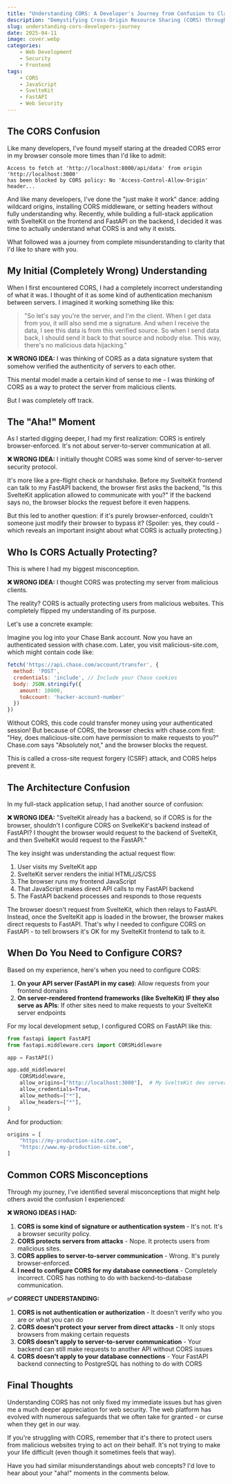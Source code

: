 ```yaml
---
title: "Understanding CORS: A Developer's Journey from Confusion to Clarity"
description: "Demystifying Cross-Origin Resource Sharing (CORS) through a real developer's perspective - what it actually protects and why it matters"
slug: understanding-cors-developers-journey
date: 2025-04-11
image: cover.webp
categories:
    - Web Development
    - Security
    - Frontend
tags:
    - CORS
    - JavaScript
    - SvelteKit
    - FastAPI
    - Web Security
---
```


## The CORS Confusion

Like many developers, I've found myself staring at the dreaded CORS error in my browser console more times than I'd like to admit:

```console
Access to fetch at 'http://localhost:8000/api/data' from origin 'http://localhost:3000' 
has been blocked by CORS policy: No 'Access-Control-Allow-Origin' header...
```

And like many developers, I've done the "just make it work" dance: adding wildcard origins, installing CORS middleware, or setting headers without fully understanding why. Recently, while building a full-stack application with SvelteKit on the frontend and FastAPI on the backend, I decided it was time to actually understand what CORS is and why it exists.

What followed was a journey from complete misunderstanding to clarity that I'd like to share with you.

## My Initial (Completely Wrong) Understanding

When I first encountered CORS, I had a completely incorrect understanding of what it was. I thought of it as some kind of authentication mechanism between servers. I imagined it working something like this:

> "So let's say you're the server, and I'm the client. When I get data from you, it will also send me a signature. And when I receive the data, I see this data is from this verified source. So when I send data back, I should send it back to that source and nobody else. This way, there's no malicious data hijacking."

**❌ WRONG IDEA:** I was thinking of CORS as a data signature system that somehow verified the authenticity of servers to each other.

This mental model made a certain kind of sense to me - I was thinking of CORS as a way to protect the server from malicious clients.

But I was completely off track.

## The "Aha!" Moment

As I started digging deeper, I had my first realization: CORS is entirely browser-enforced. It's not about server-to-server communication at all.

**❌ WRONG IDEA:** I initially thought CORS was some kind of server-to-server security protocol.

It's more like a pre-flight check or handshake. Before my SvelteKit frontend can talk to my FastAPI backend, the browser first asks the backend, "Is this SvelteKit application allowed to communicate with you?" If the backend says no, the browser blocks the request before it even happens.

But this led to another question: if it's purely browser-enforced, couldn't someone just modify their browser to bypass it? (Spoiler: yes, they could - which reveals an important insight about what CORS is actually protecting.)

## Who Is CORS Actually Protecting?

This is where I had my biggest misconception.

**❌ WRONG IDEA:** I thought CORS was protecting my server from malicious clients.

The reality? CORS is actually protecting users from malicious websites. This completely flipped my understanding of its purpose.

Let's use a concrete example:

Imagine you log into your Chase Bank account. Now you have an authenticated session with chase.com. Later, you visit malicious-site.com, which might contain code like:

```javascript
fetch('https://api.chase.com/account/transfer', {
  method: 'POST',
  credentials: 'include', // Include your Chase cookies
  body: JSON.stringify({
    amount: 10000,
    toAccount: 'hacker-account-number'
  })
})
```

Without CORS, this code could transfer money using your authenticated session! But because of CORS, the browser checks with chase.com first: "Hey, does malicious-site.com have permission to make requests to you?" Chase.com says "Absolutely not," and the browser blocks the request.

This is called a cross-site request forgery (CSRF) attack, and CORS helps prevent it.

## The Architecture Confusion

In my full-stack application setup, I had another source of confusion:

**❌ WRONG IDEA:** "SvelteKit already has a backend, so if CORS is for the browser, shouldn't I configure CORS on SvelkeKit's backend instead of FastAPI? I thought the browser would request to the backend of SvelteKit, and then SvelteKit would request to the FastAPI."

The key insight was understanding the actual request flow:

1. User visits my SvelteKit app
2. SvelteKit server renders the initial HTML/JS/CSS
3. The browser runs my frontend JavaScript
4. That JavaScript makes direct API calls to my FastAPI backend
5. The FastAPI backend processes and responds to those requests

The browser doesn't request from SvelteKit, which then relays to FastAPI. Instead, once the SvelteKit app is loaded in the browser, the browser makes direct requests to FastAPI. That's why I needed to configure CORS on FastAPI - to tell browsers it's OK for my SvelteKit frontend to talk to it.

## When Do You Need to Configure CORS?

Based on my experience, here's when you need to configure CORS:

1. **On your API server (FastAPI in my case)**: Allow requests from your frontend domains
2. **On server-rendered frontend frameworks (like SvelteKit) IF they also serve as APIs**: If other sites need to make requests to your SvelteKit server endpoints

For my local development setup, I configured CORS on FastAPI like this:

```python
from fastapi import FastAPI
from fastapi.middleware.cors import CORSMiddleware

app = FastAPI()

app.add_middleware(
    CORSMiddleware,
    allow_origins=["http://localhost:3000"],  # My SvelteKit dev server
    allow_credentials=True,
    allow_methods=["*"],
    allow_headers=["*"],
)
```

And for production:

```python
origins = [
    "https://my-production-site.com",
    "https://www.my-production-site.com",
]
```

## Common CORS Misconceptions

Through my journey, I've identified several misconceptions that might help others avoid the confusion I experienced:

**❌ WRONG IDEAS I HAD:**

1. **CORS is some kind of signature or authentication system** - It's not. It's a browser security policy.
2. **CORS protects servers from attacks** - Nope. It protects users from malicious sites.
3. **CORS applies to server-to-server communication** - Wrong. It's purely browser-enforced.
4. **I need to configure CORS for my database connections** - Completely incorrect. CORS has nothing to do with backend-to-database communication.

**✅ CORRECT UNDERSTANDING:**

1. **CORS is not authentication or authorization** - It doesn't verify who you are or what you can do
2. **CORS doesn't protect your server from direct attacks** - It only stops browsers from making certain requests
3. **CORS doesn't apply to server-to-server communication** - Your backend can still make requests to another API without CORS issues
4. **CORS doesn't apply to your database connections** - Your FastAPI backend connecting to PostgreSQL has nothing to do with CORS

## Final Thoughts

Understanding CORS has not only fixed my immediate issues but has given me a much deeper appreciation for web security. The web platform has evolved with numerous safeguards that we often take for granted - or curse when they get in our way.

If you're struggling with CORS, remember that it's there to protect users from malicious websites trying to act on their behalf. It's not trying to make your life difficult (even though it sometimes feels that way).

Have you had similar misunderstandings about web concepts? I'd love to hear about your "aha!" moments in the comments below.
